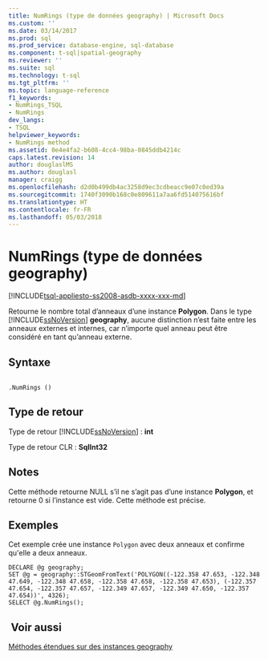 ```yaml
---
title: NumRings (type de données geography) | Microsoft Docs
ms.custom: ''
ms.date: 03/14/2017
ms.prod: sql
ms.prod_service: database-engine, sql-database
ms.component: t-sql|spatial-geography
ms.reviewer: ''
ms.suite: sql
ms.technology: t-sql
ms.tgt_pltfrm: ''
ms.topic: language-reference
f1_keywords:
- NumRings_TSQL
- NumRings
dev_langs:
- TSQL
helpviewer_keywords:
- NumRings method
ms.assetid: 0e4e4fa2-b608-4cc4-98ba-0845ddb4214c
caps.latest.revision: 14
author: douglaslMS
ms.author: douglasl
manager: craigg
ms.openlocfilehash: d2d0b499db4ac3258d9ec3cdbeacc9e07c0ed39a
ms.sourcegitcommit: 1740f3090b168c0e809611a7aa6fd514075616bf
ms.translationtype: HT
ms.contentlocale: fr-FR
ms.lasthandoff: 05/03/2018
---
```

# <a name="numrings-geography-data-type"></a>NumRings (type de données geography)
[!INCLUDE[tsql-appliesto-ss2008-asdb-xxxx-xxx-md](../../includes/tsql-appliesto-ss2008-asdb-xxxx-xxx-md.md)]

  Retourne le nombre total d’anneaux d’une instance **Polygon**. Dans le type [!INCLUDE[ssNoVersion](../../includes/ssnoversion-md.md)] **geography**, aucune distinction n’est faite entre les anneaux externes et internes, car n’importe quel anneau peut être considéré en tant qu’anneau externe.  
  
## <a name="syntax"></a>Syntaxe  
  
```  
  
.NumRings ()  
```  
  
## <a name="return-type"></a>Type de retour  
 Type de retour [!INCLUDE[ssNoVersion](../../includes/ssnoversion-md.md)] : **int**  
  
 Type de retour CLR : **SqlInt32**  
  
## <a name="remarks"></a>Notes   
 Cette méthode retourne NULL s’il ne s’agit pas d’une instance **Polygon**, et retourne 0 si l’instance est vide. Cette méthode est précise.  
  
## <a name="examples"></a>Exemples  
 Cet exemple crée une instance `Polygon` avec deux anneaux et confirme qu'elle a deux anneaux.  
  
```  
DECLARE @g geography;  
SET @g = geography::STGeomFromText('POLYGON((-122.358 47.653, -122.348 47.649, -122.348 47.658, -122.358 47.658, -122.358 47.653), (-122.357 47.654, -122.357 47.657, -122.349 47.657, -122.349 47.650, -122.357 47.654))', 4326);  
SELECT @g.NumRings();  
```  
  
## <a name="see-also"></a> Voir aussi  
 [Méthodes étendues sur des instances geography](../../t-sql/spatial-geography/extended-methods-on-geography-instances.md)  
  
  
